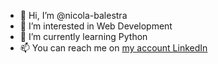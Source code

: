 - 👋 Hi, I’m @nicola-balestra
- 👀 I’m interested in Web Development
- 🌱 I’m currently learning Python
- 📫 You can reach me on <a href="https://www.linkedin.com/in/balestranicola" title="Nicola Balestra's LinkedIn account">my account LinkedIn</a>
<!-- - 💞️ I’m looking to collaborate on ... -->
<!---
nicola-balestra/nicola-balestra is a ✨ special ✨ repository because its `README.md` (this file) appears on your GitHub profile.
You can click the Preview link to take a look at your changes.
--->
